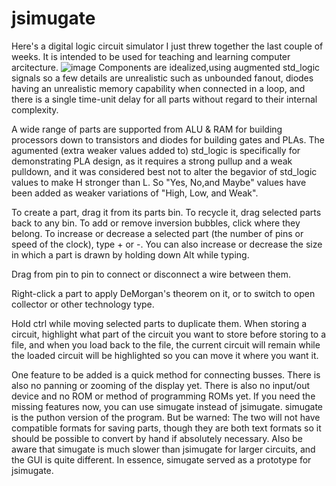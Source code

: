 # jsimugate

Here's a digital logic circuit simulator I just threw together the last couple of weeks. 
It is intended to be used for teaching and learning computer arcitecture.
![image](https://user-images.githubusercontent.com/26174810/50952496-ae901f80-1454-11e9-95fe-de516bf43894.png)
Components are idealized,using augmented std_logic signals so a few details are unrealistic
such as unbounded fanout, diodes having an unrealistic memory capability when connected in a loop, and there is
a single time-unit delay for all parts without regard to their internal complexity. 

A wide range of parts are supported from ALU & RAM for building processors down to transistors and diodes for building gates and PLAs.
The agumented (extra weaker values added to) std_logic is specifically for demonstrating PLA design, as it requires a strong pullup 
and a weak pulldown, and it was considered best not to alter the begavior of std_logic values to make H stronger than L. 
So "Yes, No,and Maybe" values have been added as weaker variations of  "High, Low, and Weak".

To create a part, drag it from its parts bin. To recycle it, drag selected parts back to any bin. To add or remove inversion bubbles,
click where they belong. To increase or decrease a selected part (the number of pins or speed of the clock), type + or -. 
You can also increase or decrease the size in which a part is drawn by holding down Alt while typing.

Drag from pin to pin to connect or disconnect a wire between them. 

Right-click a part to apply DeMorgan's theorem on it, or to switch to open collector or other technology type.

Hold ctrl while moving selected parts to duplicate them. When storing a circuit, highlight what part of the circuit you want to store
before storing to a file, and when you load back to the file, the current circuit will remain
while the loaded circuit will be highlighted so you can move it where you want it. 

One feature to be added is a quick method for connecting busses. 
There is also no panning or zooming of the display yet.
There is also no input/out device and no ROM or method of programming ROMs yet.
If you need the missing features now, you can use simugate instead of jsimugate.
simugate is the puthon version of the program.
But be warned: The two will not have compatible formats for saving parts, though
they are both text formats so it should be possible to convert by hand if absolutely necessary. 
Also be aware that simugate is much slower than jsimugate for larger circuits, and the GUI is quite different. 
In essence, simugate served as a prototype for jsimugate.


